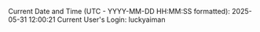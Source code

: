 Current Date and Time (UTC - YYYY-MM-DD HH:MM:SS formatted): 2025-05-31 12:00:21
Current User's Login: luckyaiman
